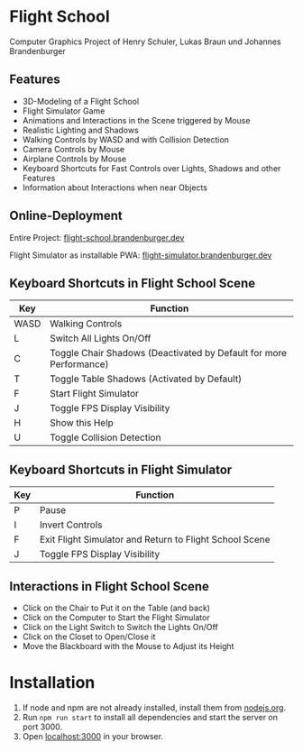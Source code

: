 # Flight School

Computer Graphics Project of Henry Schuler, Lukas Braun und Johannes Brandenburger

## Features

- 3D-Modeling of a Flight School
- Flight Simulator Game
- Animations and Interactions in the Scene triggered by Mouse
- Realistic Lighting and Shadows
- Walking Controls by WASD and with Collision Detection
- Camera Controls by Mouse
- Airplane Controls by Mouse
- Keyboard Shortcuts for Fast Controls over Lights, Shadows and other Features
- Information about Interactions when near Objects

## Online-Deployment

Entire Project: [flight-school.brandenburger.dev](https://flight-school.brandenburger.dev)

Flight Simulator as installable PWA: [flight-simulator.brandenburger.dev](https://flight-simulator.brandenburger.dev)

## Keyboard Shortcuts in Flight School Scene

| Key | Function |
| --- | --- |
| WASD | Walking Controls |
| L   | Switch All Lights On/Off |
| C   | Toggle Chair Shadows (Deactivated by Default for more Performance) |
| T   | Toggle Table Shadows (Activated by Default) |
| F   | Start Flight Simulator |
| J   | Toggle FPS Display Visibility |
| H   | Show this Help |
| U   | Toggle Collision Detection |

## Keyboard Shortcuts in Flight Simulator

| Key | Function |
| --- | --- |
| P   | Pause |
| I   | Invert Controls |
| F   | Exit Flight Simulator and Return to Flight School Scene |
| J   | Toggle FPS Display Visibility |

## Interactions in Flight School Scene

- Click on the Chair to Put it on the Table (and back)
- Click on the Computer to Start the Flight Simulator
- Click on the Light Switch to Switch the Lights On/Off
- Click on the Closet to Open/Close it
- Move the Blackboard with the Mouse to Adjust its Height

# Installation

1. If node and npm are not already installed, install them from [nodejs.org](https://nodejs.org/en/).
2. Run `npm run start` to install all dependencies and start the server on port 3000.
3. Open [localhost:3000](http://localhost:3000) in your browser.
